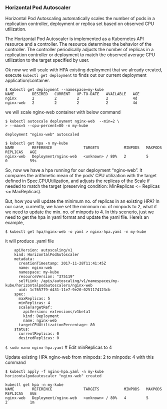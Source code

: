 ### Horizontal Pod Autoscaler

Horizontal Pod Autoscaling automatically scales the number of pods in a replication controller, deployment or replica set based on observed CPU utilization.

The Horizontal Pod Autoscaler is implemented as a Kubernetes API resource and a controller. The resource determines the behavior of the controller. The controller periodically adjusts the number of replicas in a replication controller or deployment to match the observed average CPU utilization to the target specified by user.


Ok now we will scale with HPA existing deployment that we already created, execute `kubectl get deployment` to finds out our current deployment application/container.

```shell
$ Kubectl get deployment --namespace=my-kube
NAME        DESIRED   CURRENT   UP-TO-DATE   AVAILABLE   AGE
nginx       2         2         2            2           4d
nginx-web   2         2         2            2           4d
```

we will scale nginx-web container with below command

    $ kubectl autoscale deployment nginx-web  --min=2 \ 
    > --max=5 --cpu-percent=80 -n my-kube

`deployment "nginx-web" autoscaled`

    $ kubectl get hpa -n my-kube
    NAME        REFERENCE              TARGETS           MINPODS   MAXPODS   REPLICAS   AGE
    nginx-web   Deployment/nginx-web   <unknown> / 80%   2         5         0          59s

So, now we have a hpa running for our deployment “nginx-web”. It compares the arithmetic mean of the pods’ CPU utilization with the target defined in Spec.CPUUtilization, and adjusts the replicas of the Scale if needed to match the target (preserving condition: MinReplicas <= Replicas <= MaxReplicas).

But, how you will update the minimum no. of replicas in an existing HPA? In our case, currently, we have set the minimum no. of minpods to 2, what if we need to update the min. no. of minpods to 4. In this scenerio, just we need to get the hpa in yaml format and update the yaml file. Here’s an example,

`$ kubectl get hpa/nginx-web -o yaml > nginx-hpa.yaml -n my-kube`

it will produce .yaml file 

        apiVersion: autoscaling/v1
        kind: HorizontalPodAutoscaler
        metadata:
          creationTimestamp: 2017-11-28T11:41:45Z
          name: nginx-web
          namespace: my-kube
          resourceVersion: "375119"
          selfLink: /apis/autoscaling/v1/namespaces/my-kube/horizontalpodautoscalers/nginx-web
          uid: 1c765779-d431-11e7-9e20-0251174123cb
        spec:
          maxReplicas: 5
          minReplicas: 4
          scaleTargetRef:
            apiVersion: extensions/v1beta1
            kind: Deployment
            name: nginx-web
          targetCPUUtilizationPercentage: 80
        status:
          currentReplicas: 0
          desiredReplicas: 0

`$ sudo nano nginx-hpa.yaml` # Edit minReplicas to 4

Update existing HPA nginx-web from minpods: 2 to minpods: 4 with this command

    $ kubectl apply -f nginx-hpa.yaml -n my-kube
    horizontalpodautoscaler "nginx-web" created

```shell
kubectl get hpa -n my-kube
NAME        REFERENCE              TARGETS           MINPODS   MAXPODS   REPLICAS   AGE
nginx-web   Deployment/nginx-web   <unknown> / 80%   4         5         2          1m
```





